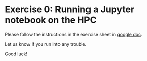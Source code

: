 # Exercise 0: Running a Jupyter notebook on the HPC

Please follow the instructions in the exercise sheet in [google doc](https://docs.google.com/document/d/1ibsp0fd-QmIW9erq54NswjC643I_DzF90rWEhPggJAo/edit?usp=sharing).

Let us know if you run into any trouble.

Good luck!

